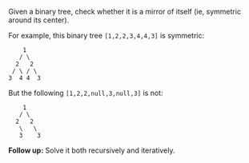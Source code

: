 Given a binary tree, check whether it is a mirror of itself (ie, symmetric around its center).

For example, this binary tree `[1,2,2,3,4,4,3]` is symmetric:

```
    1
   / \
  2   2
 / \ / \
3  4 4  3
```


But the following `[1,2,2,null,3,null,3]` is not:

```
    1
   / \
  2   2
   \   \
   3    3
```


**Follow up:** Solve it both recursively and iteratively.

